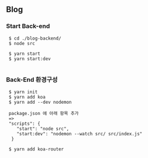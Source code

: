 

## Blog

### Start Back-end
```
 $ cd ./blog-backend/
 $ node src

 $ yarn start
 $ yarn start:dev


```

### Back-End 환경구성
```
 $ yarn init
 $ yarn add koa
 $ yarn add --dev nodemon

 package.json 에 아래 항목 추가
 =>
 "scripts": {
    "start": "node src",
    "start:dev": "nodemon --watch src/ src/index.js"
  }

 $ yarn add koa-router
```
